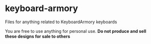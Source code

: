 # keyboard-armory
Files for anything related to KeyboardArmory keyboards 

You are free to use anything for personal use.
**Do not produce and sell these designs for sale to others**
